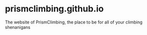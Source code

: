 # prismclimbing.github.io
The website of PrismClimbing, the place to be for all of your climbing shenanigans
